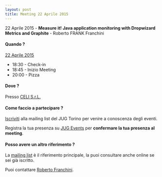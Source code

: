 ```yaml
---
layout: post
title: Meeting 22 Aprile 2015
---
```


22 Aprile 2015 - **Measure it! Java application monitoring with Dropwizard Metrics and Graphite** - Roberto FRANK Franchini

#### Quando ?

<u>22 Aprile 2015</u>

* 18:30 - Check-in
* 18:45 - Inizio Meeting
* 20:00 - Pizza

#### Dove ?

Presso [CELI S.r.L.](/places/celi/)

#### Come faccio a partecipare ?

[Iscriviti](/subscribe/) alla mailing list del JUG Torino per venire a conoscenza degli eventi.

Registra la tua presenza su [JUG Events](http://www.jugevents.org/jugevents/event/55915)
per **confermare la tua presenza al meeting**.

#### Posso avere un altro riferimento ?

La [mailing list](https://groups.yahoo.com/groups/it-torino-java-jug) è il riferimento principale,
la puoi consultare anche online se sei già iscritto.

Puoi contattare [Roberto Franchini](/people/robertofranchini/).
